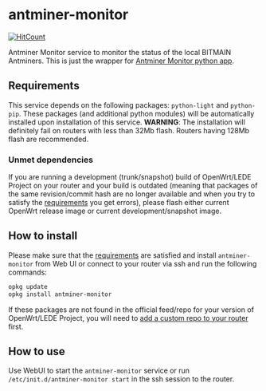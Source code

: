 # antminer-monitor

[![HitCount](http://hits.dwyl.com/stangri/source.openwrt.melmac.net/antminer-monitor.svg)](http://hits.dwyl.com/stangri/source.openwrt.melmac.net/antminer-monitor)

Antminer Monitor service to monitor the status of the local BITMAIN Antminers. This is just the wrapper for [Antminer Monitor python app](https://github.com/anselal/antminer-monitor).

## Requirements

This service depends on the following packages: ```python-light``` and ```python-pip```. These packages (and additional python modules) will be automatically installed upon installation of this service.
**WARNING**: The installation will definitely fail on routers with less than 32Mb flash. Routers having 128Mb flash are recommended.

### Unmet dependencies

If you are running a development (trunk/snapshot) build of OpenWrt/LEDE Project on your router and your build is outdated (meaning that packages of the same revision/commit hash are no longer available and when you try to satisfy the [requirements](#requirements) you get errors), please flash either current OpenWrt release image or current development/snapshot image.

## How to install

Please make sure that the [requirements](#requirements) are satisfied and install ```antminer-monitor``` from Web UI or connect to your router via ssh and run the following commands:

```sh
opkg update
opkg install antminer-monitor
```

If these packages are not found in the official feed/repo for your version of OpenWrt/LEDE Project, you will need to [add a custom repo to your router](https://docs.openwrt.melmac.net/#how-to-use) first.

## How to use

Use WebUI to start the ```antminer-monitor``` service or run ```/etc/init.d/antminer-monitor start``` in the ssh session to the router.
